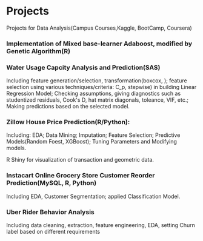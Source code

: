 # Projects
Projects for Data Analysis(Campus Courses,Kaggle, BootCamp, Coursera)
### Implementation of Mixed base-learner Adaboost, modified by Genetic Algorithm(R)

### Water Usage Capcity Analysis and Prediction(SAS)
Including feature generation/selection, transformation(boxcox, ); feature selection using various techniques/criteria: C_p, stepwise)
in building Linear Regression Model; Checking assumptions, giving diagnostics such as studentized residuals, Cook's D, hat matrix diagonals, toleance, VIF, etc.; Making predictions based on the selected model.
###
### Zillow House Price Prediction(R/Python):
Including: EDA; Data Mining; Imputation; Feature Selection; Predictive Models(Random Foest, XGBoost); Tuning Parameters and Modifying models.

R Shiny for visualization of transaction and geometric data.

### Instacart Online Grocery Store Customer Reorder Prediction(MySQL, R, Python)
Including EDA, Customer Segmentation; applied Classification Model.

### Uber Rider Behavior Analysis
Including data cleaning, extraction, feature engineering, EDA, setting Churn label based on different requirements
